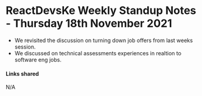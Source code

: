 # ReactDevsKe Weekly Standup Notes - Thursday 18th November 2021

- We revisited the discussion on turning down job offers from last weeks session.
- We discussed on technical assessments experiences in realtion to software eng jobs.


#### Links shared
N/A
